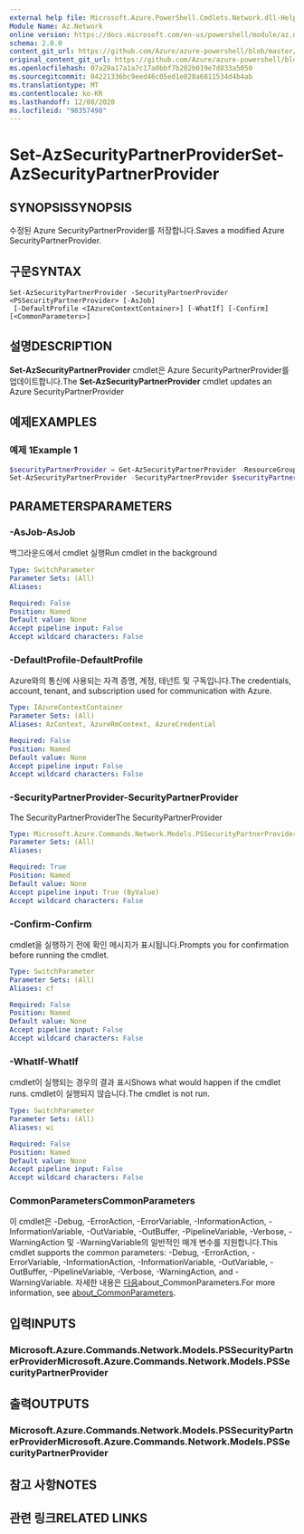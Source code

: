 ```yaml
---
external help file: Microsoft.Azure.PowerShell.Cmdlets.Network.dll-Help.xml
Module Name: Az.Network
online version: https://docs.microsoft.com/en-us/powershell/module/az.network/set-azsecuritypartnerprovider
schema: 2.0.0
content_git_url: https://github.com/Azure/azure-powershell/blob/master/src/Network/Network/help/Set-AzSecurityPartnerProvider.md
original_content_git_url: https://github.com/Azure/azure-powershell/blob/master/src/Network/Network/help/Set-AzSecurityPartnerProvider.md
ms.openlocfilehash: 07a29a17a1a7c17a0bbf7b202b019e7d833a5050
ms.sourcegitcommit: 04221336bc9eed46c05ed1e828a6811534d4b4ab
ms.translationtype: MT
ms.contentlocale: ko-KR
ms.lasthandoff: 12/08/2020
ms.locfileid: "98357498"
---
```

# <span data-ttu-id="e154e-101">Set-AzSecurityPartnerProvider</span><span class="sxs-lookup"><span data-stu-id="e154e-101">Set-AzSecurityPartnerProvider</span></span>

## <span data-ttu-id="e154e-102">SYNOPSIS</span><span class="sxs-lookup"><span data-stu-id="e154e-102">SYNOPSIS</span></span>
<span data-ttu-id="e154e-103">수정된 Azure SecurityPartnerProvider를 저장합니다.</span><span class="sxs-lookup"><span data-stu-id="e154e-103">Saves a modified Azure SecurityPartnerProvider.</span></span>

## <span data-ttu-id="e154e-104">구문</span><span class="sxs-lookup"><span data-stu-id="e154e-104">SYNTAX</span></span>

```
Set-AzSecurityPartnerProvider -SecurityPartnerProvider <PSSecurityPartnerProvider> [-AsJob]
 [-DefaultProfile <IAzureContextContainer>] [-WhatIf] [-Confirm] [<CommonParameters>]
```

## <span data-ttu-id="e154e-105">설명</span><span class="sxs-lookup"><span data-stu-id="e154e-105">DESCRIPTION</span></span>
<span data-ttu-id="e154e-106">**Set-AzSecurityPartnerProvider** cmdlet은 Azure SecurityPartnerProvider를 업데이트합니다.</span><span class="sxs-lookup"><span data-stu-id="e154e-106">The **Set-AzSecurityPartnerProvider** cmdlet updates an Azure SecurityPartnerProvider</span></span>

## <span data-ttu-id="e154e-107">예제</span><span class="sxs-lookup"><span data-stu-id="e154e-107">EXAMPLES</span></span>

### <span data-ttu-id="e154e-108">예제 1</span><span class="sxs-lookup"><span data-stu-id="e154e-108">Example 1</span></span>
```powershell
$securityPartnerProvider = Get-AzSecurityPartnerProvider -ResourceGroupName securityPartnerProviderRG -Name securityPartnerProvider
Set-AzSecurityPartnerProvider -SecurityPartnerProvider $securityPartnerProvider
```


## <span data-ttu-id="e154e-109">PARAMETERS</span><span class="sxs-lookup"><span data-stu-id="e154e-109">PARAMETERS</span></span>

### <span data-ttu-id="e154e-110">-AsJob</span><span class="sxs-lookup"><span data-stu-id="e154e-110">-AsJob</span></span>
<span data-ttu-id="e154e-111">백그라운드에서 cmdlet 실행</span><span class="sxs-lookup"><span data-stu-id="e154e-111">Run cmdlet in the background</span></span>

```yaml
Type: SwitchParameter
Parameter Sets: (All)
Aliases:

Required: False
Position: Named
Default value: None
Accept pipeline input: False
Accept wildcard characters: False
```

### <span data-ttu-id="e154e-112">-DefaultProfile</span><span class="sxs-lookup"><span data-stu-id="e154e-112">-DefaultProfile</span></span>
<span data-ttu-id="e154e-113">Azure와의 통신에 사용되는 자격 증명, 계정, 테넌트 및 구독입니다.</span><span class="sxs-lookup"><span data-stu-id="e154e-113">The credentials, account, tenant, and subscription used for communication with Azure.</span></span>

```yaml
Type: IAzureContextContainer
Parameter Sets: (All)
Aliases: AzContext, AzureRmContext, AzureCredential

Required: False
Position: Named
Default value: None
Accept pipeline input: False
Accept wildcard characters: False
```

### <span data-ttu-id="e154e-114">-SecurityPartnerProvider</span><span class="sxs-lookup"><span data-stu-id="e154e-114">-SecurityPartnerProvider</span></span>
<span data-ttu-id="e154e-115">The SecurityPartnerProvider</span><span class="sxs-lookup"><span data-stu-id="e154e-115">The SecurityPartnerProvider</span></span>

```yaml
Type: Microsoft.Azure.Commands.Network.Models.PSSecurityPartnerProvider
Parameter Sets: (All)
Aliases:

Required: True
Position: Named
Default value: None
Accept pipeline input: True (ByValue)
Accept wildcard characters: False
```

### <span data-ttu-id="e154e-116">-Confirm</span><span class="sxs-lookup"><span data-stu-id="e154e-116">-Confirm</span></span>
<span data-ttu-id="e154e-117">cmdlet을 실행하기 전에 확인 메시지가 표시됩니다.</span><span class="sxs-lookup"><span data-stu-id="e154e-117">Prompts you for confirmation before running the cmdlet.</span></span>

```yaml
Type: SwitchParameter
Parameter Sets: (All)
Aliases: cf

Required: False
Position: Named
Default value: None
Accept pipeline input: False
Accept wildcard characters: False
```

### <span data-ttu-id="e154e-118">-WhatIf</span><span class="sxs-lookup"><span data-stu-id="e154e-118">-WhatIf</span></span>
<span data-ttu-id="e154e-119">cmdlet이 실행되는 경우의 결과 표시</span><span class="sxs-lookup"><span data-stu-id="e154e-119">Shows what would happen if the cmdlet runs.</span></span>
<span data-ttu-id="e154e-120">cmdlet이 실행되지 않습니다.</span><span class="sxs-lookup"><span data-stu-id="e154e-120">The cmdlet is not run.</span></span>

```yaml
Type: SwitchParameter
Parameter Sets: (All)
Aliases: wi

Required: False
Position: Named
Default value: None
Accept pipeline input: False
Accept wildcard characters: False
```

### <span data-ttu-id="e154e-121">CommonParameters</span><span class="sxs-lookup"><span data-stu-id="e154e-121">CommonParameters</span></span>
<span data-ttu-id="e154e-122">이 cmdlet은 -Debug, -ErrorAction, -ErrorVariable, -InformationAction, -InformationVariable, -OutVariable, -OutBuffer, -PipelineVariable, -Verbose, -WarningAction 및 -WarningVariable의 일반적인 매개 변수를 지원합니다.</span><span class="sxs-lookup"><span data-stu-id="e154e-122">This cmdlet supports the common parameters: -Debug, -ErrorAction, -ErrorVariable, -InformationAction, -InformationVariable, -OutVariable, -OutBuffer, -PipelineVariable, -Verbose, -WarningAction, and -WarningVariable.</span></span> <span data-ttu-id="e154e-123">자세한 내용은 [다음](http://go.microsoft.com/fwlink/?LinkID=113216)about_CommonParameters.</span><span class="sxs-lookup"><span data-stu-id="e154e-123">For more information, see [about_CommonParameters](http://go.microsoft.com/fwlink/?LinkID=113216).</span></span>

## <span data-ttu-id="e154e-124">입력</span><span class="sxs-lookup"><span data-stu-id="e154e-124">INPUTS</span></span>

### <span data-ttu-id="e154e-125">Microsoft.Azure.Commands.Network.Models.PSSecurityPartnerProvider</span><span class="sxs-lookup"><span data-stu-id="e154e-125">Microsoft.Azure.Commands.Network.Models.PSSecurityPartnerProvider</span></span>

## <span data-ttu-id="e154e-126">출력</span><span class="sxs-lookup"><span data-stu-id="e154e-126">OUTPUTS</span></span>

### <span data-ttu-id="e154e-127">Microsoft.Azure.Commands.Network.Models.PSSecurityPartnerProvider</span><span class="sxs-lookup"><span data-stu-id="e154e-127">Microsoft.Azure.Commands.Network.Models.PSSecurityPartnerProvider</span></span>

## <span data-ttu-id="e154e-128">참고 사항</span><span class="sxs-lookup"><span data-stu-id="e154e-128">NOTES</span></span>

## <span data-ttu-id="e154e-129">관련 링크</span><span class="sxs-lookup"><span data-stu-id="e154e-129">RELATED LINKS</span></span>
